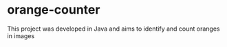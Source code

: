 # orange-counter
This project was developed in Java and aims to identify and count oranges in images
